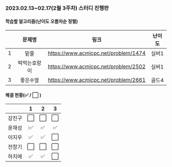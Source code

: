 ### 2023.02.13~02.17(2월 3주차) 스터디 진행판

#### 학습할 알고리즘(난이도 오름차순 정렬)

|      |      문제명      |                             링크                             | 난이도 |
| :--: | :--------------: | :----------------------------------------------------------: | :----: |
|  1   | 밑줄 | https://www.acmicpc.net/problem/1474 |  실버1  |
|  2   | 떡먹는호랑이 | https://www.acmicpc.net/problem/2502 |  실버1  |
|  3   |좋은수열| https://www.acmicpc.net/problem/2661 |  골드4  |

#### 해결 현황(:white_check_mark: / :white_large_square:  )

|        |          1           |          2           |          3           |
| :----: | :------------------: | :------------------: | :------------------: |
| 강진구 | :white_large_square: | :white_large_square: | :white_large_square: |
| 윤재성 | ::white_check_mark: | :white_check_mark: | :white_check_mark: |
| 이지우  | :white_check_mark: |  :white_check_mark:  | :white_large_square: |
| 전창기 |  :white_large_square:  | :white_large_square: | :white_large_square: |
| 하지애 | :white_check_mark: | :white_check_mark: | :white_large_square: |
